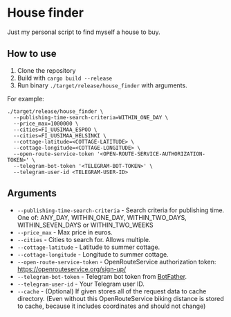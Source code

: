 # House finder
Just my personal script to find myself a house to buy.

## How to use
1. Clone the repository
2. Build with `cargo build --release`
3. Run binary `./target/release/house_finder` with arguments.

For example:
```shell
./target/release/house_finder \
  --publishing-time-search-criteria=WITHIN_ONE_DAY \
  --price_max=1000000 \
  --cities=FI_UUSIMAA_ESPOO \
  --cities=FI_UUSIMAA_HELSINKI \
  --cottage-latitude=<COTTAGE-LATITUDE> \
  --cottage-longitude=<COTTAGE-LONGITUDE> \
  --open-route-service-token '<OPEN-ROUTE-SERVICE-AUTHORIZATION-TOKEN>' \
  --telegram-bot-token '<TELEGRAM-BOT-TOKEN>' \
  --telegram-user-id <TELEGRAM-USER-ID>
```

## Arguments
- `--publishing-time-search-criteria` - Search criteria for publishing time. One of: ANY_DAY, WITHIN_ONE_DAY, WITHIN_TWO_DAYS, WITHIN_SEVEN_DAYS or WITHIN_TWO_WEEKS
- `--price_max` - Max price in euros.
- `--cities` - Cities to search for. Allows multiple.
- `--cottage-latitude` - Latitude to summer cottage.
- `--cottage-longitude` - Longitude to summer cottage.
- `--open-route-service-token` - OpenRouteService authorization token: https://openrouteservice.org/sign-up/
- `--telegram-bot-token` - Telegram bot token from [BotFather](https://telegram.me/BotFather).
- `--telegram-user-id` - Your Telegram user ID.
- `--cache` - (Optional) If given stores all of the request data to cache directory. (Even without this OpenRouteService biking distance is stored to cache, because it includes coordinates and should not change)
